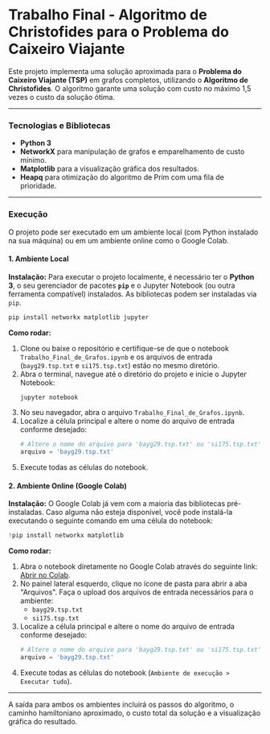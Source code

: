 # Trabalho Final - Algoritmo de Christofides para o Problema do Caixeiro Viajante

Este projeto implementa uma solução aproximada para o **Problema do Caixeiro Viajante (TSP)** em grafos completos, utilizando o **Algoritmo de Christofides**. O algoritmo garante uma solução com custo no máximo 1,5 vezes o custo da solução ótima.

---

### **Tecnologias e Bibliotecas**

- **Python 3**
- **NetworkX** para manipulação de grafos e emparelhamento de custo mínimo.
- **Matplotlib** para a visualização gráfica dos resultados.
- **Heapq** para otimização do algoritmo de Prim com uma fila de prioridade.

---

### **Execução**

O projeto pode ser executado em um ambiente local (com Python instalado na sua máquina) ou em um ambiente online como o Google Colab.

#### **1. Ambiente Local**

**Instalação:**
Para executar o projeto localmente, é necessário ter o **Python 3**, o seu gerenciador de pacotes **`pip`** e o Jupyter Notebook (ou outra ferramenta compatível) instalados. As bibliotecas podem ser instaladas via `pip`.

```bash
pip install networkx matplotlib jupyter
```

**Como rodar:**
1.  Clone ou baixe o repositório e certifique-se de que o notebook `Trabalho_Final_de_Grafos.ipynb` e os arquivos de entrada (`bayg29.tsp.txt` e `si175.tsp.txt`) estão no mesmo diretório.
2.  Abra o terminal, navegue até o diretório do projeto e inicie o Jupyter Notebook:
    ```bash
    jupyter notebook
    ```
3.  No seu navegador, abra o arquivo `Trabalho_Final_de_Grafos.ipynb`.
4.  Localize a célula principal e altere o nome do arquivo de entrada conforme desejado:
    ```python
    # Altere o nome do arquivo para 'bayg29.tsp.txt' ou 'si175.tsp.txt'
    arquivo = 'bayg29.tsp.txt'
    ```
5.  Execute todas as células do notebook.

#### **2. Ambiente Online (Google Colab)**

**Instalação:**
O Google Colab já vem com a maioria das bibliotecas pré-instaladas. Caso alguma não esteja disponível, você pode instalá-la executando o seguinte comando em uma célula do notebook:

```python
!pip install networkx matplotlib
```

**Como rodar:**
1.  Abra o notebook diretamente no Google Colab através do seguinte link: [Abrir no Colab](https://colab.research.google.com/github/CarlosEduardo254/Trabalho_Final_Grafos/blob/main/Trabalho_Final_de_Grafos.ipynb).
2.  No painel lateral esquerdo, clique no ícone de pasta para abrir a aba "Arquivos". Faça o upload dos arquivos de entrada necessários para o ambiente:
    - `bayg29.tsp.txt`
    - `si175.tsp.txt`
3.  Localize a célula principal e altere o nome do arquivo de entrada conforme desejado:
    ```python
    # Altere o nome do arquivo para 'bayg29.tsp.txt' ou 'si175.tsp.txt'
    arquivo = 'bayg29.tsp.txt'
    ```
4.  Execute todas as células do notebook (`Ambiente de execução > Executar tudo`).

---

A saída para ambos os ambientes incluirá os passos do algoritmo, o caminho hamiltoniano aproximado, o custo total da solução e a visualização gráfica do resultado.
